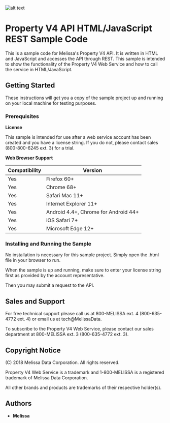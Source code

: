 ![alt text](https://www.melissa.com/_borders17/nav/2017/images/melissa-global-intelligence.png)

# Property V4 API HTML/JavaScript REST Sample Code

This is a sample code for Melissa's Property V4 API. It is written in HTML and JavaScript and accesses the API through REST. 
This sample is intended to show the functionality of the Property V4 Web Service and how to call the service in HTML/JavaScript. 


## Getting Started

These instructions will get you a copy of the sample project up and running on your local machine for testing purposes. 

### Prerequisites

**License**

This sample is intended for use after a web service account has been created and you have a license string.
If you do not, please contact sales (800-800-6245 ext. 3) for a trial.

**Web Browser Support**

| Compatibility | Version  |
| ----------- | ---------- |
| Yes | Firefox 60+ |
| Yes | Chrome 68+ |
| Yes | Safari Mac 11+ |
| Yes | Internet Explorer 11+ |
| Yes | Android 4.4+, Chrome for Android 44+ |
| Yes | iOS Safari 7+ |
| Yes | Microsoft Edge 12+ |

### Installing and Running the Sample

No installation is necessary for this sample project. Simply open the .html file in your browser to run. 

When the sample is up and running, make sure to enter your license string first as provided by the account representative. 

Then you may submit a request to the API. 


## Sales and Support

For free technical support please call us at 800-MELISSA ext. 4 (800-635-4772 ext. 4) or email us at tech@MelissaData.

To subscribe to the Property V4 Web Service, please contact our sales department at 800-MELISSA ext. 3 (800-635-4772 ext. 3).


## Copyright Notice

(C) 2018 Melissa Data Corporation. All rights reserved.

Property V4 Web Service is a trademark and 1-800-MELISSA is a registered trademark
of Melissa Data Corporation.

All other brands and products are trademarks of their respective holder(s).


## Authors

* **Melissa**

